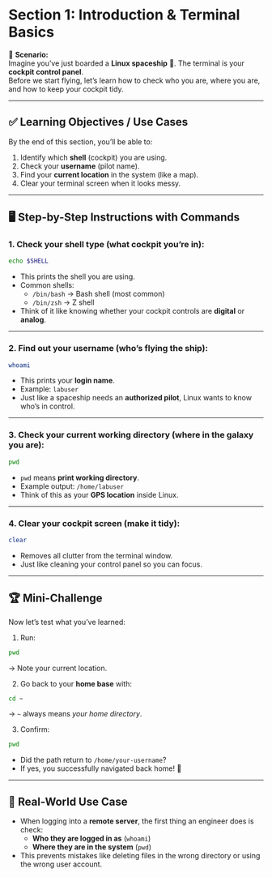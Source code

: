# Section 1: Introduction & Terminal Basics

🎯 **Scenario:**  
Imagine you’ve just boarded a **Linux spaceship** 🚀. The terminal is your **cockpit control panel**.  
Before we start flying, let’s learn how to check who you are, where you are, and how to keep your cockpit tidy.

---

## ✅ Learning Objectives / Use Cases
By the end of this section, you’ll be able to:
1. Identify which **shell** (cockpit) you are using.  
2. Check your **username** (pilot name).  
3. Find your **current location** in the system (like a map).  
4. Clear your terminal screen when it looks messy.  

---

## 🖥️ Step-by-Step Instructions with Commands

### 1. Check your shell type (what cockpit you’re in):
```bash
echo $SHELL
```
- This prints the shell you are using.  
- Common shells:  
  - `/bin/bash` → Bash shell (most common)  
  - `/bin/zsh` → Z shell  
- Think of it like knowing whether your cockpit controls are **digital** or **analog**.

---

### 2. Find out your username (who’s flying the ship):
```bash
whoami
```
- This prints your **login name**.  
- Example: `labuser`  
- Just like a spaceship needs an **authorized pilot**, Linux wants to know who’s in control.

---

### 3. Check your current working directory (where in the galaxy you are):
```bash
pwd
```
- `pwd` means **print working directory**.  
- Example output: `/home/labuser`  
- Think of this as your **GPS location** inside Linux.  

---

### 4. Clear your cockpit screen (make it tidy):
```bash
clear
```
- Removes all clutter from the terminal window.  
- Just like cleaning your control panel so you can focus.  

---

## 🏆 Mini-Challenge
Now let’s test what you’ve learned:

1. Run:
```bash
pwd
```
→ Note your current location.  

2. Go back to your **home base** with:
```bash
cd ~
```
→ `~` always means *your home directory*.  

3. Confirm:
```bash
pwd
```
- Did the path return to `/home/your-username`?  
- If yes, you successfully navigated back home! 🎉  

---

## 🚀 Real-World Use Case
- When logging into a **remote server**, the first thing an engineer does is check:  
  - **Who they are logged in as** (`whoami`)  
  - **Where they are in the system** (`pwd`)  
- This prevents mistakes like deleting files in the wrong directory or using the wrong user account.  
